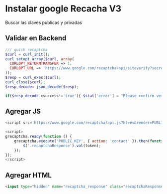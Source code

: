 # Instalar google Recacha V3


Buscar las claves publicas y privadas

## Validar en Backend

```php
/// quick recaptcha
$curl = curl_init();
curl_setopt_array($curl, array(
  CURLOPT_RETURNTRANSFER => 1,
  CURLOPT_URL => 'https://www.google.com/recaptcha/api/siteverify?secret=PRIVATE_KEY&response='.$_POST["recaptcha_response"],
));
$resp = curl_exec($curl);
curl_close($curl);	
$resp_decode= json_decode($resp);

if($resp_decode->success!='true'){ $stat['error'] = "Please confirm verification code"; }
```

## Agregar JS

```javascript
<script src='https://www.google.com/recaptcha/api.js?hl=es&render=PUBLIC_KEY'></script>

<script>
grecaptcha.ready(function () {
    grecaptcha.execute('PUBLIC_KEY', { action: 'contact' }).then(function (token) {
        $('.recaptchaResponse').val(token);
    });
});
</script>
```

## Agregar HTML

```html
<input type="hidden" name="recaptcha_response" class="recaptchaResponse">
```
